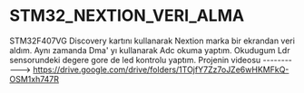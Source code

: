 # STM32_NEXTION_VERI_ALMA
STM32F407VG Discovery kartını kullanarak Nextion marka bir ekrandan veri aldım. Aynı zamanda Dma' yı kullanarak Adc okuma yaptım. Okudugum Ldr sensorundeki degere gore de led kontrolu yaptım.
Projenin videosu -----------> https://drive.google.com/drive/folders/1TOjfY7Zz7oJZe6wHKMFkQ-OSM1xh747R
